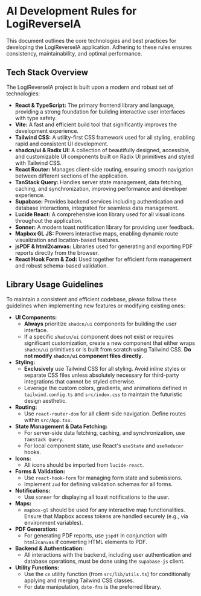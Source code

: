 # AI Development Rules for LogiReverseIA

This document outlines the core technologies and best practices for developing the LogiReverseIA application. Adhering to these rules ensures consistency, maintainability, and optimal performance.

## Tech Stack Overview

The LogiReverseIA project is built upon a modern and robust set of technologies:

*   **React & TypeScript:** The primary frontend library and language, providing a strong foundation for building interactive user interfaces with type safety.
*   **Vite:** A fast and efficient build tool that significantly improves the development experience.
*   **Tailwind CSS:** A utility-first CSS framework used for all styling, enabling rapid and consistent UI development.
*   **shadcn/ui & Radix UI:** A collection of beautifully designed, accessible, and customizable UI components built on Radix UI primitives and styled with Tailwind CSS.
*   **React Router:** Manages client-side routing, ensuring smooth navigation between different sections of the application.
*   **TanStack Query:** Handles server state management, data fetching, caching, and synchronization, improving performance and developer experience.
*   **Supabase:** Provides backend services including authentication and database interactions, integrated for seamless data management.
*   **Lucide React:** A comprehensive icon library used for all visual icons throughout the application.
*   **Sonner:** A modern toast notification library for providing user feedback.
*   **Mapbox GL JS:** Powers interactive maps, enabling dynamic route visualization and location-based features.
*   **jsPDF & html2canvas:** Libraries used for generating and exporting PDF reports directly from the browser.
*   **React Hook Form & Zod:** Used together for efficient form management and robust schema-based validation.

## Library Usage Guidelines

To maintain a consistent and efficient codebase, please follow these guidelines when implementing new features or modifying existing ones:

*   **UI Components:**
    *   **Always** prioritize `shadcn/ui` components for building the user interface.
    *   If a specific `shadcn/ui` component does not exist or requires significant customization, create a new component that either wraps `shadcn/ui` primitives or is built from scratch using Tailwind CSS. **Do not modify `shadcn/ui` component files directly.**
*   **Styling:**
    *   **Exclusively** use Tailwind CSS for all styling. Avoid inline styles or separate CSS files unless absolutely necessary for third-party integrations that cannot be styled otherwise.
    *   Leverage the custom colors, gradients, and animations defined in `tailwind.config.ts` and `src/index.css` to maintain the futuristic design aesthetic.
*   **Routing:**
    *   Use `react-router-dom` for all client-side navigation. Define routes within `src/App.tsx`.
*   **State Management & Data Fetching:**
    *   For server-side data fetching, caching, and synchronization, use `TanStack Query`.
    *   For local component state, use React's `useState` and `useReducer` hooks.
*   **Icons:**
    *   All icons should be imported from `lucide-react`.
*   **Forms & Validation:**
    *   Use `react-hook-form` for managing form state and submissions.
    *   Implement `zod` for defining validation schemas for all forms.
*   **Notifications:**
    *   Use `sonner` for displaying all toast notifications to the user.
*   **Maps:**
    *   `mapbox-gl` should be used for any interactive map functionalities. Ensure that Mapbox access tokens are handled securely (e.g., via environment variables).
*   **PDF Generation:**
    *   For generating PDF reports, use `jspdf` in conjunction with `html2canvas` if converting HTML elements to PDF.
*   **Backend & Authentication:**
    *   All interactions with the backend, including user authentication and database operations, must be done using the `supabase-js` client.
*   **Utility Functions:**
    *   Use the `cn` utility function (from `src/lib/utils.ts`) for conditionally applying and merging Tailwind CSS classes.
    *   For date manipulation, `date-fns` is the preferred library.